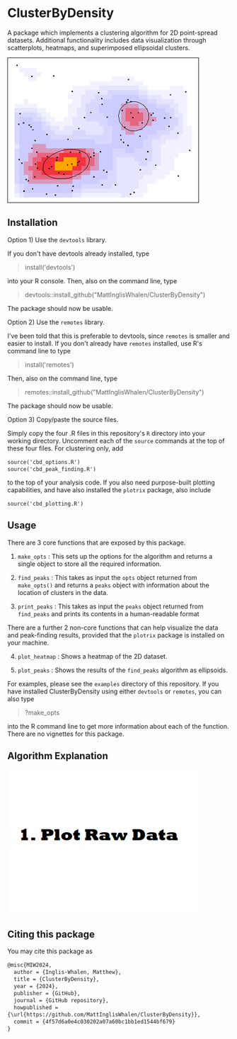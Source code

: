 # ClusterByDensity

 A package which implements a clustering algorithm for 2D point-spread datasets. Additional functionality includes data visualization through scatterplots, heatmaps, and superimposed ellipsoidal clusters. 

 !["Heatmap with overlaid cluster ellipses"](/images/_final_product.png "ClusterByDensitySample")

## Installation

Option 1) Use the `devtools` library. 

If you don't have devtools already installed, type

> install('devtools')

into your R console. Then, also on the command line, type

> devtools::install_github("MattInglisWhalen/ClusterByDensity")

The package should now be usable.


Option 2) Use the `remotes` library. 

I've been told that this is preferable to devtools, since `remotes` is smaller and easier to install. If you don't already have `remotes` installed, use R's command line to type

> install('remotes')

Then, also on the command line, type

> remotes::install_github("MattInglisWhalen/ClusterByDensity")

The package should now be usable.

Option 3) Copy/paste the source files.

Simply copy the four .R files in this repository's `R` directory into your working directory. Uncomment each of the `source` commands at the top of these four files. For clustering only, add

```
source('cbd_options.R')
source('cbd_peak_finding.R')
```

to the top of your analysis code. If you also need purpose-built plotting capabilities, and have also installed the `plotrix` package, also include 

```
source('cbd_plotting.R')
```

## Usage

There are 3 core functions that are exposed by this package.

1. `make_opts` : This sets up the options for the algorithm and returns a single object to store all the required information.

2. `find_peaks` : This takes as input the `opts` object returned from `make_opts()` and returns a `peaks` object with information about the location of clusters in the data.

3. `print_peaks` : This takes as input the `peaks` object returned from `find_peaks` and prints its contents in a human-readable format

There are a further 2 non-core functions that can help visualize the data and peak-finding results, provided that the `plotrix` package is installed on your machine.

4. `plot_heatmap` : Shows a heatmap of the 2D dataset.

5. `plot_peaks` : Shows the results of the `find_peaks` algorithm as ellipsoids.

For examples, please see the `examples` directory of this repository. If you have installed ClusterByDensity using either `devtools` or `remotes`, you can also type 

> ?make_opts

into the R command line to get more information about each of the function. There are no vignettes for this package.

## Algorithm Explanation

 !["Algorithm Explanation Gif"](/images/cbd_algo.gif "ClusterByDensityAlgorGif")


## Citing this package

You may cite this package as 

```
@misc{MIW2024,
  author = {Inglis-Whalen, Matthew},
  title = {ClusterByDensity},
  year = {2024},
  publisher = {GitHub},
  journal = {GitHub repository},
  howpublished = {\url{https://github.com/MattInglisWhalen/ClusterByDensity}},
  commit = {4f57d6a0e4c030202a07a60bc1bb1ed1544bf679}
}
```

